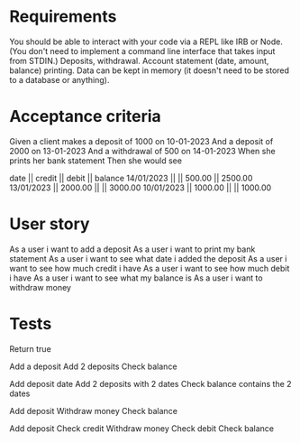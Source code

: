 # Requirements

You should be able to interact with your code via a REPL like IRB or Node. (You don't need to implement a command line interface that takes input from STDIN.)
Deposits, withdrawal.
Account statement (date, amount, balance) printing.
Data can be kept in memory (it doesn't need to be stored to a database or anything).

# Acceptance criteria

Given a client makes a deposit of 1000 on 10-01-2023
And a deposit of 2000 on 13-01-2023
And a withdrawal of 500 on 14-01-2023
When she prints her bank statement
Then she would see

date || credit || debit || balance
14/01/2023 || || 500.00 || 2500.00
13/01/2023 || 2000.00 || || 3000.00
10/01/2023 || 1000.00 || || 1000.00

# User story

As a user i want to add a deposit
As a user i want to print my bank statement
As a user i want to see what date i added the deposit
As a user i want to see how much credit i have
As a user i want to see how much debit i have
As a user i want to see what my balance is
As a user i want to withdraw money

# Tests

Return true

Add a deposit
Add 2 deposits
Check balance

Add deposit date
Add 2 deposits with 2 dates
Check balance contains the 2 dates

Add deposit
Withdraw money
Check balance

Add deposit
Check credit
Withdraw money
Check debit
Check balance
